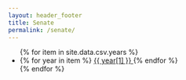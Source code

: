 ```yaml
---
layout: header_footer
title: Senate
permalink: /senate/
---
```


<ul>
{% for item in site.data.csv.years %}
  <li>
    {% for year in item %}
    <a href="{{ year[1] }}">
      {{ year[1] }}
    </a>
    {% endfor %}
  </li>
{% endfor %}
</ul>
